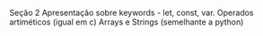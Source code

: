 Seção 2
Apresentação sobre keywords - let, const, var.
Operados artiméticos (igual em c)
Arrays e Strings (semelhante a python)
